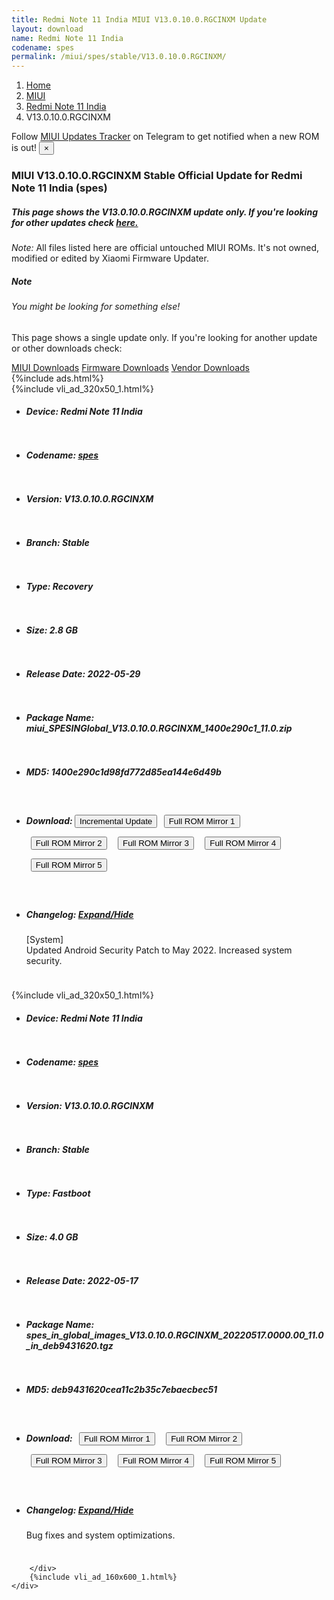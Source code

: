 ```yaml
---
title: Redmi Note 11 India MIUI V13.0.10.0.RGCINXM Update
layout: download
name: Redmi Note 11 India
codename: spes
permalink: /miui/spes/stable/V13.0.10.0.RGCINXM/
---
```

<nav aria-label="breadcrumb">
    <ol class="breadcrumb">
        <li class="breadcrumb-item"><a href="/">Home</a></li>
        <li class="breadcrumb-item"><a href="/miui/">MIUI</a></li>
        <li class="breadcrumb-item"><a href="/miui/spes/">Redmi Note 11 India</a></li>
        <li class="breadcrumb-item active" aria-current="page">V13.0.10.0.RGCINXM</li>
    </ol>
</nav>
<div class="alert alert-primary alert-dismissible fade show" role="alert">
    Follow <a href="https://t.me/MIUIUpdatesTracker" class="alert-link">MIUI Updates Tracker</a> on Telegram to get
    notified when a new ROM is out!
    <button type="button" class="close" data-dismiss="alert" aria-label="Close">
        <span aria-hidden="true">&times;</span>
    </button>
</div>
<div class="col-12 mx-auto">
    <h3 class="title bg-light p-2 rounded">MIUI V13.0.10.0.RGCINXM Stable Official Update for Redmi Note 11 India (spes)</h3>
    <h5>This page shows the V13.0.10.0.RGCINXM update only. If you're looking for other updates check
        <a href="/miui/spes/">here.</a></h5>
    <p><i>Note: </i>All files listed here are official untouched MIUI ROMs.
        It's not owned, modified or edited by Xiaomi Firmware Updater.</p>
    <div class="card">
        <div class="card-body">
            <h5 class="card-title">Note</h5>
            <h6 class="card-subtitle mb-2 text-muted">You might be looking for something else!</h6>
            <p class="card-text">This page shows a single update only.
                If you're looking for another update or other downloads check:</p>
            <a href="/miui/" class="card-link">MIUI Downloads</a>
            <a href="/firmware/" class="card-link">Firmware Downloads</a>
            <a href="/vendor/" class="card-link">Vendor Downloads</a>
        </div>
    </div>
    {%include ads.html%}
    <div class="row justify-content-center">
        <div class="col-10" id="downloads">
                    <div class="card card-body">
            {%include vli_ad_320x50_1.html%}
            <ul class="list-unstyled">
                <li style="padding-bottom: 10px;">
                    <h5><b>Device: </b>Redmi Note 11 India</h5>
                </li>
                <li style="padding-bottom: 10px;">
                    <h5><b>Codename: </b> <a href="/miui/spes/" target="_blank">spes</a> </h5>
                </li>
                <li style="padding-bottom: 10px;">
                    <h5><b>Version: </b>V13.0.10.0.RGCINXM</h5>
                </li>
                <li style="padding-bottom: 10px;">
                    <h5><b>Branch: </b>Stable</h5>
                </li>
                <li style="padding-bottom: 10px;">
                    <h5><b>Type: </b>Recovery</h5>
                </li>
                <li style="padding-bottom: 10px;">
                    <h5><b>Size: </b>2.8 GB</h5>
                </li>
                <li style="padding-bottom: 10px;">
                    <h5><b>Release Date: </b>2022-05-29</h5>
                </li>
                <li style="padding-bottom: 10px;">
                    <h5><b>Package Name: </b><span id="filename" class="text-dark">miui_SPESINGlobal_V13.0.10.0.RGCINXM_1400e290c1_11.0.zip</span></h5>
                </li>
                <li style="padding-bottom: 10px;">
                    <h5><b>MD5: </b><span id="md5" class="text-muted">1400e290c1d98fd772d85ea144e6d49b</span></h5>
                </li>
                <li style="padding-bottom: 10px;">
                    <h5><b>Download: </b><button type="button" id="incremental_download" class="btn btn-warning" onclick="window.open('https://bigota.d.miui.com/V13.0.10.0.RGCINXM/miui-blockota-spes_in_global-V13.0.8.0.RGCINXM-V13.0.10.0.RGCINXM-b5d6612cb3-11.0.zip', '_blank');"><i class="fa fa-download"></i> Incremental Update</button> <button type="button" id="download" class="btn btn-primary" style="margin: 7px;" onclick="window.open('https://cdn-ota.azureedge.net/V13.0.10.0.RGCINXM/miui_SPESINGlobal_V13.0.10.0.RGCINXM_1400e290c1_11.0.zip', '_blank');"><i class="fa fa-download"></i> Full ROM Mirror 1</button> <button type="button" id="download" class="btn btn-primary" style="margin: 7px;" onclick="window.open('https://cdnorg.d.miui.com/V13.0.10.0.RGCINXM/miui_SPESINGlobal_V13.0.10.0.RGCINXM_1400e290c1_11.0.zip', '_blank');"><i class="fa fa-download"></i> Full ROM Mirror 2</button> <button type="button" id="download" class="btn btn-primary" style="margin: 7px;" onclick="window.open('https://bn.d.miui.com/V13.0.10.0.RGCINXM/miui_SPESINGlobal_V13.0.10.0.RGCINXM_1400e290c1_11.0.zip', '_blank');"><i class="fa fa-download"></i> Full ROM Mirror 3</button> <button type="button" id="download" class="btn btn-primary" style="margin: 7px;" onclick="window.open('https://bigota.d.miui.com/V13.0.10.0.RGCINXM/miui_SPESINGlobal_V13.0.10.0.RGCINXM_1400e290c1_11.0.zip', '_blank');"><i class="fa fa-download"></i> Full ROM Mirror 4</button> <button type="button" id="download" class="btn btn-primary" style="margin: 7px;" onclick="window.open('https://hugeota.d.miui.com/V13.0.10.0.RGCINXM/miui_SPESINGlobal_V13.0.10.0.RGCINXM_1400e290c1_11.0.zip', '_blank');"><i class="fa fa-download"></i> Full ROM Mirror 5</button></h5>
                </li>
                <li style="padding-bottom: 10px;">
                    <h5><b>Changelog: </b><a href="#spes_1_changelog" data-toggle="collapse" role="button"
                            aria-expanded="false" aria-controls="spes_1_changelog"> <i class="fa fa-arrow-down"
                                aria-hidden="true"></i> Expand/Hide</a></h5>
                    <div class="collapse" id="spes_1_changelog">
                        <p id="changelog_text">[System]<br>Updated Android Security Patch to May 2022. Increased system security.</p>
                    </div>
                </li>
            </ul>
        </div>
        <div class="card card-body">
            {%include vli_ad_320x50_1.html%}
            <ul class="list-unstyled">
                <li style="padding-bottom: 10px;">
                    <h5><b>Device: </b>Redmi Note 11 India</h5>
                </li>
                <li style="padding-bottom: 10px;">
                    <h5><b>Codename: </b> <a href="/miui/spes/" target="_blank">spes</a> </h5>
                </li>
                <li style="padding-bottom: 10px;">
                    <h5><b>Version: </b>V13.0.10.0.RGCINXM</h5>
                </li>
                <li style="padding-bottom: 10px;">
                    <h5><b>Branch: </b>Stable</h5>
                </li>
                <li style="padding-bottom: 10px;">
                    <h5><b>Type: </b>Fastboot</h5>
                </li>
                <li style="padding-bottom: 10px;">
                    <h5><b>Size: </b>4.0 GB</h5>
                </li>
                <li style="padding-bottom: 10px;">
                    <h5><b>Release Date: </b>2022-05-17</h5>
                </li>
                <li style="padding-bottom: 10px;">
                    <h5><b>Package Name: </b><span id="filename" class="text-dark">spes_in_global_images_V13.0.10.0.RGCINXM_20220517.0000.00_11.0_in_deb9431620.tgz</span></h5>
                </li>
                <li style="padding-bottom: 10px;">
                    <h5><b>MD5: </b><span id="md5" class="text-muted">deb9431620cea11c2b35c7ebaecbec51</span></h5>
                </li>
                <li style="padding-bottom: 10px;">
                    <h5><b>Download: </b> <button type="button" id="download" class="btn btn-primary" style="margin: 7px;" onclick="window.open('https://cdn-ota.azureedge.net/V13.0.10.0.RGCINXM/spes_in_global_images_V13.0.10.0.RGCINXM_20220517.0000.00_11.0_in_deb9431620.tgz', '_blank');"><i class="fa fa-download"></i> Full ROM Mirror 1</button> <button type="button" id="download" class="btn btn-primary" style="margin: 7px;" onclick="window.open('https://cdnorg.d.miui.com/V13.0.10.0.RGCINXM/spes_in_global_images_V13.0.10.0.RGCINXM_20220517.0000.00_11.0_in_deb9431620.tgz', '_blank');"><i class="fa fa-download"></i> Full ROM Mirror 2</button> <button type="button" id="download" class="btn btn-primary" style="margin: 7px;" onclick="window.open('https://bn.d.miui.com/V13.0.10.0.RGCINXM/spes_in_global_images_V13.0.10.0.RGCINXM_20220517.0000.00_11.0_in_deb9431620.tgz', '_blank');"><i class="fa fa-download"></i> Full ROM Mirror 3</button> <button type="button" id="download" class="btn btn-primary" style="margin: 7px;" onclick="window.open('https://bigota.d.miui.com/V13.0.10.0.RGCINXM/spes_in_global_images_V13.0.10.0.RGCINXM_20220517.0000.00_11.0_in_deb9431620.tgz', '_blank');"><i class="fa fa-download"></i> Full ROM Mirror 4</button> <button type="button" id="download" class="btn btn-primary" style="margin: 7px;" onclick="window.open('https://hugeota.d.miui.com/V13.0.10.0.RGCINXM/spes_in_global_images_V13.0.10.0.RGCINXM_20220517.0000.00_11.0_in_deb9431620.tgz', '_blank');"><i class="fa fa-download"></i> Full ROM Mirror 5</button></h5>
                </li>
                <li style="padding-bottom: 10px;">
                    <h5><b>Changelog: </b><a href="#spes_2_changelog" data-toggle="collapse" role="button"
                            aria-expanded="false" aria-controls="spes_2_changelog"> <i class="fa fa-arrow-down"
                                aria-hidden="true"></i> Expand/Hide</a></h5>
                    <div class="collapse" id="spes_2_changelog">
                        <p id="changelog_text">Bug fixes and system optimizations.</p>
                    </div>
                </li>
            </ul>
        </div>

        </div>
        {%include vli_ad_160x600_1.html%}
    </div>
</div>
